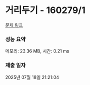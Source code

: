 # 거리두기 - 160279/1 

[문제 링크](https://level.goorm.io/exam/160279/%EA%B1%B0%EB%A6%AC%EB%91%90%EA%B8%B0/quiz/1) 

### 성능 요약

메모리: 23.36 MB, 시간: 0.21 ms

### 제출 일자

2025년 07월 18일 21:21:04

